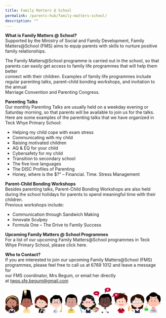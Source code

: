 ```yaml
---
title: Family Matters @ School
permalink: /parents-hub/family-matters-school/
description: ""
---
```

**What is Family Matters @ School?**  
Supported by the Ministry of Social and Family Development, Family Matters@School (FMS) aims to equip parents with skills to nurture positive family relationships.

The Family Matters@School programme is carried out in the school, so that parents can easily get access to family life programmes that will help them better  
connect with their children. Examples of family life programmes include regular parenting talks, parent-child bonding workshops, and invitation to the annual  
Marriage Convention and Parenting Congress.

**Parenting Talks**  
Our monthly Parenting Talks are usually held on a weekday evening or Saturday morning, so that parents will be available to join us for the talks.  
Here are some examples of the parenting talks that we have organized in Teck Whye Primary School:

*   Helping my child cope with exam stress
*   Communicating with my child
*   Raising motivated children
*   AQ & EQ for your child
*   Cybersafety for my child
*   Transition to secondary school
*   The five love languages
*   The DISC Profiles of Parenting
*   Honey, where is the $?” – Financial. Time. Stress Management

**Parent-Child Bonding Workshops**  
Besides parenting talks, Parent-Child Bonding Workshops are also held during the school holidays for parents to spend meaningful time with their children.  
Previous workshops include:

*   Communication through Sandwich Making
*   Innovate Sculpey
*   Formula One – The Drive to Family Success

**Upcoming Family Matters @ School Programmes**  
For a list of our upcoming Family Matters@School programmes in Teck Whye Primary School, please click here.

**Who to Contact?**  
If you are interested to join our upcoming Family Matters@School (FMS) programmes, please feel free to call us at 6769 1012 and leave a message for  
our FMS coordinator, Mrs Begum, or email her directly at [twps.sfe.begum@gmail.com](mailto:twps.sfe.begum@gmail.com)

![](/images/kids.png)